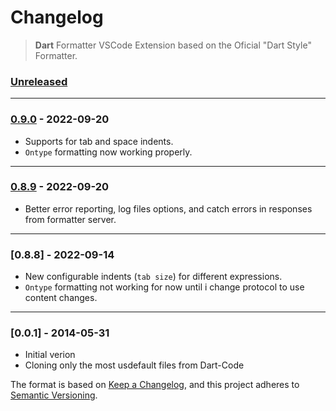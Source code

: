 # Changelog
> **Dart** Formatter VSCode Extension based on the Oficial "Dart Style" Formatter.


### [Unreleased]

----------
### [0.9.0] - 2022-09-20

- Supports for tab and space indents.
- `Ontype` formatting now working properly.
----------
### [0.8.9] - 2022-09-20

- Better error reporting, log files options, and catch errors in responses from formatter server.
----------
### [0.8.8] - 2022-09-14

- New configurable indents (`tab size`) for different expressions.
- `Ontype` formatting not working for now until i change protocol to use content changes.
----------
### [0.0.1] - 2014-05-31
- Initial verion
- Cloning only the most usdefault files from Dart-Code


The format is based on [Keep a Changelog](https://keepachangelog.com/en/1.0.0/),
and this project adheres to [Semantic Versioning](https://semver.org/spec/v2.0.0.html).

[Unreleased]: https://github.com/xnfo-dart/dart-polisher-vscode/compare/v0.9.0...HEAD
[0.9.0]: https://github.com/xnfo-dart/dart-polisher-vscode/releases/tag/v0.9.0
[0.8.9]: https://github.com/xnfo-dart/dart-polisher-vscode/releases/tag/v0.8.9
